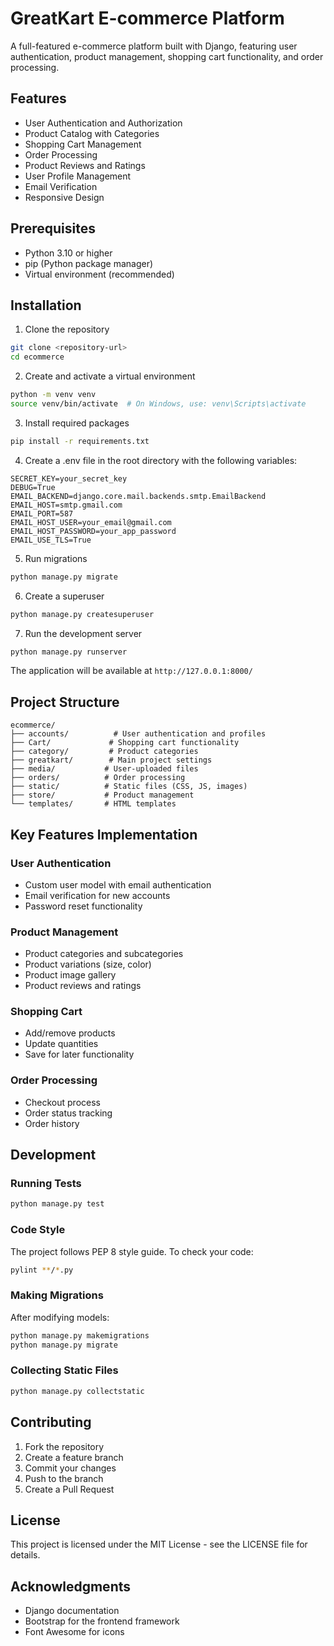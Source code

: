 # GreatKart E-commerce Platform

A full-featured e-commerce platform built with Django, featuring user authentication, product management, shopping cart functionality, and order processing.

## Features

- User Authentication and Authorization
- Product Catalog with Categories
- Shopping Cart Management
- Order Processing
- Product Reviews and Ratings
- User Profile Management
- Email Verification
- Responsive Design

## Prerequisites

- Python 3.10 or higher
- pip (Python package manager)
- Virtual environment (recommended)

## Installation

1. Clone the repository

```bash
git clone <repository-url>
cd ecommerce
```

2. Create and activate a virtual environment

```bash
python -m venv venv
source venv/bin/activate  # On Windows, use: venv\Scripts\activate
```

3. Install required packages

```bash
pip install -r requirements.txt
```

4. Create a .env file in the root directory with the following variables:

```
SECRET_KEY=your_secret_key
DEBUG=True
EMAIL_BACKEND=django.core.mail.backends.smtp.EmailBackend
EMAIL_HOST=smtp.gmail.com
EMAIL_PORT=587
EMAIL_HOST_USER=your_email@gmail.com
EMAIL_HOST_PASSWORD=your_app_password
EMAIL_USE_TLS=True
```

5. Run migrations

```bash
python manage.py migrate
```

6. Create a superuser

```bash
python manage.py createsuperuser
```

7. Run the development server

```bash
python manage.py runserver
```

The application will be available at `http://127.0.0.1:8000/`

## Project Structure

```
ecommerce/
├── accounts/          # User authentication and profiles
├── Cart/             # Shopping cart functionality
├── category/         # Product categories
├── greatkart/        # Main project settings
├── media/           # User-uploaded files
├── orders/          # Order processing
├── static/          # Static files (CSS, JS, images)
├── store/           # Product management
└── templates/       # HTML templates
```

## Key Features Implementation

### User Authentication

- Custom user model with email authentication
- Email verification for new accounts
- Password reset functionality

### Product Management

- Product categories and subcategories
- Product variations (size, color)
- Product image gallery
- Product reviews and ratings

### Shopping Cart

- Add/remove products
- Update quantities
- Save for later functionality

### Order Processing

- Checkout process
- Order status tracking
- Order history

## Development

### Running Tests

```bash
python manage.py test
```

### Code Style

The project follows PEP 8 style guide. To check your code:

```bash
pylint **/*.py
```

### Making Migrations

After modifying models:

```bash
python manage.py makemigrations
python manage.py migrate
```

### Collecting Static Files

```bash
python manage.py collectstatic
```

## Contributing

1. Fork the repository
2. Create a feature branch
3. Commit your changes
4. Push to the branch
5. Create a Pull Request

## License

This project is licensed under the MIT License - see the LICENSE file for details.

## Acknowledgments

- Django documentation
- Bootstrap for the frontend framework
- Font Awesome for icons
